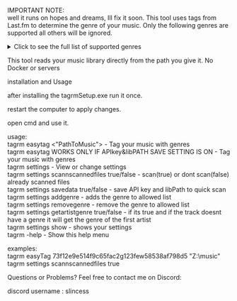 IMPORTANT NOTE:<br/>
well it runs on hopes and dreams, Ill fix it soon.
This tool uses tags from Last.fm to determine the genre of your music. Only the following genres are supported all others will be ignored.

<details> <summary>Click to see the full list of supported genres</summary>
rock, indie-rock, pop, indie-pop, hip-hop, rap, trap, drill, r&b, soul, funk,
jazz, blues, metal, heavy-metal, death-metal, black-metal, hardcore, post-hardcore,
alternative-rock, grunge, progressive-rock, psychedelic-rock, garage-rock, classic-rock,
punk, punk-rock, pop-punk, new-wave, synth-pop, folk, folk-rock, indie-folk, country,
alt-country, bluegrass, reggae, dub, dancehall, ska, latin, reggaeton, bachata, salsa,
merengue, cumbia, k-pop, j-pop, city-pop, electronic, edm, house, deep-house, techno,
minimal-techno, progressive-house, drum-and-bass, dubstep, brostep, trance, psytrance,
hardstyle, hardcore-techno, ambient, downtempo, chillout, lofi, chillhop, electro,
industrial, noise, experimental, glitch, trip-hop, breakbeat, grime, uk-garage, 2-step,
disco, italo-disco, shoegaze, dream-pop, math-rock, post-rock, emo, screamo, gospel,
christian, opera, classical, baroque, romantic-period, modern-classical, soundtrack,
film-score, anime-score, video-game-music, acoustic, instrumental, spoken-word, world,
afrobeat, krautrock
</details>

This tool reads your music library directly from the path you give it.
No Docker or servers

installation and Usage

after installing the tagrmSetup.exe run it once.

restart the computer to apply changes.

open cmd and use it.

usage:  
tagrm easytag <LastFmApiKey> <"PathToMusic">                        - Tag your music with genres  
tagrm easytag WORKS ONLY IF APIkey&libPATH SAVE SETTING IS ON       - Tag your music with genres  
tagrm settings                                                      - View or change settings  
tagrm settings scannscannedfiles true/false                         - scan(true) or dont scan(false) already scanned files  
tagrm settings savedata true/false                                  - save API key and libPath to quick scan   
tagrm settings addgenre <genre>                                     - adds the genre to allowed list  
tagrm settings removegenre <genre>                                  - remove the genre to allowed list  
tagrm settings getartistgenre true/false                            - if its true and if the track doesnt have a genre it will get the genre of the first artist  
tagrm settings show                                                 - shows your settings  
tagrm -help                                                         - Show this help menu  


examples:  
tagrm easyTag 73f12e9e514f9c65fac2g123few58538af798d5 "Z:\music"   
tagrm settings scannscannedfiles true  

Questions or Problems?
Feel free to contact me on Discord:

discord username : slincess
